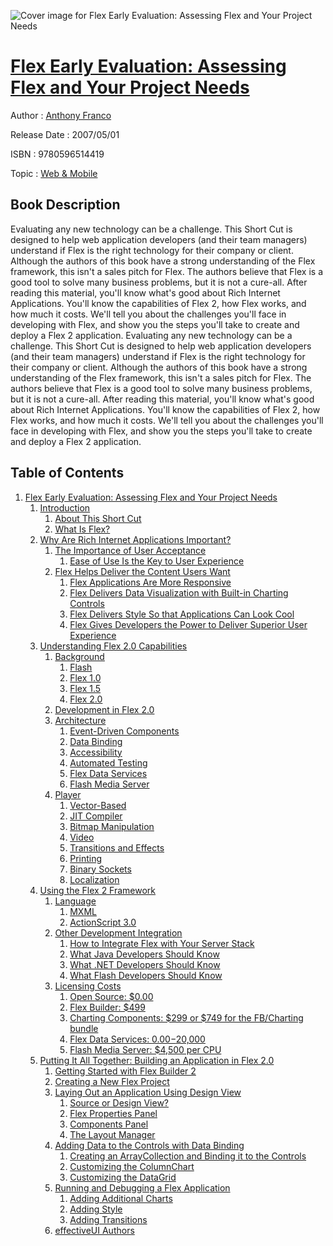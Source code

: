 ![Cover image for Flex Early Evaluation: Assessing Flex and Your Project Needs](https://imgdetail.ebookreading.net/cover/cover/web_mobile/EB9780596514419.jpg)

[Flex Early Evaluation: Assessing Flex and Your Project Needs](https://ebookreading.net/view/book/Flex+Early+Evaluation%3A+Assessing+Flex+and+Your+Project+Needs-EB9780596514419_1.html "Flex Early Evaluation: Assessing Flex and Your Project Needs")
====================================================================================================================

Author : [Anthony Franco](https://ebookreading.net/search/author/Anthony+Franco)

Release Date : 2007/05/01

ISBN : 9780596514419

Topic : [Web & Mobile](https://ebookreading.net/search/category/web-mobile)

Book Description
-----------------

 Evaluating any new technology can be a challenge. This Short Cut is designed to help web application developers (and their team managers) understand if Flex is the right technology for their company or client. Although the authors of this book have a strong understanding of the Flex framework, this isn't a sales pitch for Flex. The authors believe that Flex is a good tool to solve many business problems, but it is not a cure-all. 
After reading this material, you'll know what's good about Rich Internet Applications. You'll know the capabilities of Flex 2, how Flex works, and how much it costs. We'll tell you about the challenges you'll face in developing with Flex, and show you the steps you'll take to create and deploy a Flex 2 application.
               Evaluating any new technology can be a challenge. This Short Cut is designed to help web application developers (and their team managers) understand if Flex is the right technology for their company or client. Although the authors of this book have a strong understanding of the Flex framework, this isn't a sales pitch for Flex. The authors believe that Flex is a good tool to solve many business problems, but it is not a cure-all. 
After reading this material, you'll know what's good about Rich Internet Applications. You'll know the capabilities of Flex 2, how Flex works, and how much it costs. We'll tell you about the challenges you'll face in developing with Flex, and show you the steps you'll take to create and deploy a Flex 2 application.
              
Table of Contents
-----------------

1. [Flex Early Evaluation: Assessing Flex and Your Project Needs](https://ebookreading.net/view/book/Flex+Early+Evaluation%3A+Assessing+Flex+and+Your+Project+Needs-EB9780596514419_2.html)
    1. [Introduction](https://ebookreading.net/view/book/Flex+Early+Evaluation%3A+Assessing+Flex+and+Your+Project+Needs-EB9780596514419_2.html#introduction)
        1. [About This Short Cut](https://ebookreading.net/view/book/Flex+Early+Evaluation%3A+Assessing+Flex+and+Your+Project+Needs-EB9780596514419_2.html#about_this_short_cu)
        1. [What Is Flex?](https://ebookreading.net/view/book/Flex+Early+Evaluation%3A+Assessing+Flex+and+Your+Project+Needs-EB9780596514419_2.html#what_is_flex)
    1. [Why Are Rich Internet Applications Important?](https://ebookreading.net/view/book/Flex+Early+Evaluation%3A+Assessing+Flex+and+Your+Project+Needs-EB9780596514419_3.html)
        1. [The Importance of User Acceptance](https://ebookreading.net/view/book/Flex+Early+Evaluation%3A+Assessing+Flex+and+Your+Project+Needs-EB9780596514419_3.html#the_importance_of_u)
            1. [Ease of Use Is the Key to User Experience](https://ebookreading.net/view/book/Flex+Early+Evaluation%3A+Assessing+Flex+and+Your+Project+Needs-EB9780596514419_3.html#ease_of_use_is_the_)
        1. [Flex Helps Deliver the Content Users Want](https://ebookreading.net/view/book/Flex+Early+Evaluation%3A+Assessing+Flex+and+Your+Project+Needs-EB9780596514419_3.html#flex_helps_deliver_)
            1. [Flex Applications Are More Responsive](https://ebookreading.net/view/book/Flex+Early+Evaluation%3A+Assessing+Flex+and+Your+Project+Needs-EB9780596514419_3.html#flex_applications_a)
            1. [Flex Delivers Data Visualization with Built-in Charting Controls](https://ebookreading.net/view/book/Flex+Early+Evaluation%3A+Assessing+Flex+and+Your+Project+Needs-EB9780596514419_3.html#flex_delivers_data_)
            1. [Flex Delivers Style So that Applications Can Look Cool](https://ebookreading.net/view/book/Flex+Early+Evaluation%3A+Assessing+Flex+and+Your+Project+Needs-EB9780596514419_3.html#flex_delivers_style)
            1. [Flex Gives Developers the Power to Deliver Superior User Experience](https://ebookreading.net/view/book/Flex+Early+Evaluation%3A+Assessing+Flex+and+Your+Project+Needs-EB9780596514419_3.html#flex_gives_develope)
    1. [Understanding Flex 2.0 Capabilities](https://ebookreading.net/view/book/Flex+Early+Evaluation%3A+Assessing+Flex+and+Your+Project+Needs-EB9780596514419_4.html)
        1. [Background](https://ebookreading.net/view/book/Flex+Early+Evaluation%3A+Assessing+Flex+and+Your+Project+Needs-EB9780596514419_4.html#background)
            1. [Flash](https://ebookreading.net/view/book/Flex+Early+Evaluation%3A+Assessing+Flex+and+Your+Project+Needs-EB9780596514419_4.html#flash)
            1. [Flex 1.0](https://ebookreading.net/view/book/Flex+Early+Evaluation%3A+Assessing+Flex+and+Your+Project+Needs-EB9780596514419_4.html#flex_10)
            1. [Flex 1.5](https://ebookreading.net/view/book/Flex+Early+Evaluation%3A+Assessing+Flex+and+Your+Project+Needs-EB9780596514419_4.html#flex_15)
            1. [Flex 2.0](https://ebookreading.net/view/book/Flex+Early+Evaluation%3A+Assessing+Flex+and+Your+Project+Needs-EB9780596514419_4.html#flex_20)
        1. [Development in Flex 2.0](https://ebookreading.net/view/book/Flex+Early+Evaluation%3A+Assessing+Flex+and+Your+Project+Needs-EB9780596514419_4.html#development_in_flex)
        1. [Architecture](https://ebookreading.net/view/book/Flex+Early+Evaluation%3A+Assessing+Flex+and+Your+Project+Needs-EB9780596514419_4.html#architecture)
            1. [Event-Driven Components](https://ebookreading.net/view/book/Flex+Early+Evaluation%3A+Assessing+Flex+and+Your+Project+Needs-EB9780596514419_4.html#event_driven_compon)
            1. [Data Binding](https://ebookreading.net/view/book/Flex+Early+Evaluation%3A+Assessing+Flex+and+Your+Project+Needs-EB9780596514419_4.html#data_binding)
            1. [Accessibility](https://ebookreading.net/view/book/Flex+Early+Evaluation%3A+Assessing+Flex+and+Your+Project+Needs-EB9780596514419_4.html#accessibility)
            1. [Automated Testing](https://ebookreading.net/view/book/Flex+Early+Evaluation%3A+Assessing+Flex+and+Your+Project+Needs-EB9780596514419_4.html#automated_testing)
            1. [Flex Data Services](https://ebookreading.net/view/book/Flex+Early+Evaluation%3A+Assessing+Flex+and+Your+Project+Needs-EB9780596514419_4.html#flex_data_services)
            1. [Flash Media Server](https://ebookreading.net/view/book/Flex+Early+Evaluation%3A+Assessing+Flex+and+Your+Project+Needs-EB9780596514419_4.html#flash_media_server)
        1. [Player](https://ebookreading.net/view/book/Flex+Early+Evaluation%3A+Assessing+Flex+and+Your+Project+Needs-EB9780596514419_4.html#player)
            1. [Vector-Based](https://ebookreading.net/view/book/Flex+Early+Evaluation%3A+Assessing+Flex+and+Your+Project+Needs-EB9780596514419_4.html#vector_based)
            1. [JIT Compiler](https://ebookreading.net/view/book/Flex+Early+Evaluation%3A+Assessing+Flex+and+Your+Project+Needs-EB9780596514419_4.html#jit_compiler)
            1. [Bitmap Manipulation](https://ebookreading.net/view/book/Flex+Early+Evaluation%3A+Assessing+Flex+and+Your+Project+Needs-EB9780596514419_4.html#bitmap_manipulation)
            1. [Video](https://ebookreading.net/view/book/Flex+Early+Evaluation%3A+Assessing+Flex+and+Your+Project+Needs-EB9780596514419_4.html#video)
            1. [Transitions and Effects](https://ebookreading.net/view/book/Flex+Early+Evaluation%3A+Assessing+Flex+and+Your+Project+Needs-EB9780596514419_4.html#transitions_and_eff)
            1. [Printing](https://ebookreading.net/view/book/Flex+Early+Evaluation%3A+Assessing+Flex+and+Your+Project+Needs-EB9780596514419_4.html#printing)
            1. [Binary Sockets](https://ebookreading.net/view/book/Flex+Early+Evaluation%3A+Assessing+Flex+and+Your+Project+Needs-EB9780596514419_4.html#binary_sockets)
            1. [Localization](https://ebookreading.net/view/book/Flex+Early+Evaluation%3A+Assessing+Flex+and+Your+Project+Needs-EB9780596514419_4.html#localization)
    1. [Using the Flex 2 Framework](https://ebookreading.net/view/book/Flex+Early+Evaluation%3A+Assessing+Flex+and+Your+Project+Needs-EB9780596514419_5.html)
        1. [Language](https://ebookreading.net/view/book/Flex+Early+Evaluation%3A+Assessing+Flex+and+Your+Project+Needs-EB9780596514419_5.html#language)
            1. [MXML](https://ebookreading.net/view/book/Flex+Early+Evaluation%3A+Assessing+Flex+and+Your+Project+Needs-EB9780596514419_5.html#mxml)
            1. [ActionScript 3.0](https://ebookreading.net/view/book/Flex+Early+Evaluation%3A+Assessing+Flex+and+Your+Project+Needs-EB9780596514419_5.html#actionscript_30)
        1. [Other Development Integration](https://ebookreading.net/view/book/Flex+Early+Evaluation%3A+Assessing+Flex+and+Your+Project+Needs-EB9780596514419_5.html#other_development_i)
            1. [How to Integrate Flex with Your Server Stack](https://ebookreading.net/view/book/Flex+Early+Evaluation%3A+Assessing+Flex+and+Your+Project+Needs-EB9780596514419_5.html#how_to_integrate_fl)
            1. [What Java Developers Should Know](https://ebookreading.net/view/book/Flex+Early+Evaluation%3A+Assessing+Flex+and+Your+Project+Needs-EB9780596514419_5.html#what_java_developer)
            1. [What .NET Developers Should Know](https://ebookreading.net/view/book/Flex+Early+Evaluation%3A+Assessing+Flex+and+Your+Project+Needs-EB9780596514419_5.html#what_net_developers)
            1. [What Flash Developers Should Know](https://ebookreading.net/view/book/Flex+Early+Evaluation%3A+Assessing+Flex+and+Your+Project+Needs-EB9780596514419_5.html#what_flash_develope)
        1. [Licensing Costs](https://ebookreading.net/view/book/Flex+Early+Evaluation%3A+Assessing+Flex+and+Your+Project+Needs-EB9780596514419_5.html#licensing_costs)
            1. [Open Source: $0.00](https://ebookreading.net/view/book/Flex+Early+Evaluation%3A+Assessing+Flex+and+Your+Project+Needs-EB9780596514419_5.html#open_source_000)
            1. [Flex Builder: $499](https://ebookreading.net/view/book/Flex+Early+Evaluation%3A+Assessing+Flex+and+Your+Project+Needs-EB9780596514419_5.html#flex_builder_499)
            1. [Charting Components: $299 or $749 for the FB/Charting bundle](https://ebookreading.net/view/book/Flex+Early+Evaluation%3A+Assessing+Flex+and+Your+Project+Needs-EB9780596514419_5.html#charting_components)
            1. [Flex Data Services: $0.00-$20,000](https://ebookreading.net/view/book/Flex+Early+Evaluation%3A+Assessing+Flex+and+Your+Project+Needs-EB9780596514419_5.html#flex_data_services_)
            1. [Flash Media Server: $4,500 per CPU](https://ebookreading.net/view/book/Flex+Early+Evaluation%3A+Assessing+Flex+and+Your+Project+Needs-EB9780596514419_5.html#flash_media_server_)
    1. [Putting It All Together: Building an Application in Flex 2.0](https://ebookreading.net/view/book/Flex+Early+Evaluation%3A+Assessing+Flex+and+Your+Project+Needs-EB9780596514419_6.html)
        1. [Getting Started with Flex Builder 2](https://ebookreading.net/view/book/Flex+Early+Evaluation%3A+Assessing+Flex+and+Your+Project+Needs-EB9780596514419_6.html#getting_started_wit)
        1. [Creating a New Flex Project](https://ebookreading.net/view/book/Flex+Early+Evaluation%3A+Assessing+Flex+and+Your+Project+Needs-EB9780596514419_6.html#creating_a_new_flex)
        1. [Laying Out an Application Using Design View](https://ebookreading.net/view/book/Flex+Early+Evaluation%3A+Assessing+Flex+and+Your+Project+Needs-EB9780596514419_6.html#laying_out_an_appli)
            1. [Source or Design View?](https://ebookreading.net/view/book/Flex+Early+Evaluation%3A+Assessing+Flex+and+Your+Project+Needs-EB9780596514419_6.html#source_or_design_vi)
            1. [Flex Properties Panel](https://ebookreading.net/view/book/Flex+Early+Evaluation%3A+Assessing+Flex+and+Your+Project+Needs-EB9780596514419_6.html#flex_properties_pan)
            1. [Components Panel](https://ebookreading.net/view/book/Flex+Early+Evaluation%3A+Assessing+Flex+and+Your+Project+Needs-EB9780596514419_6.html#components_panel)
            1. [The Layout Manager](https://ebookreading.net/view/book/Flex+Early+Evaluation%3A+Assessing+Flex+and+Your+Project+Needs-EB9780596514419_6.html#the_layout_manager)
        1. [Adding Data to the Controls with Data Binding](https://ebookreading.net/view/book/Flex+Early+Evaluation%3A+Assessing+Flex+and+Your+Project+Needs-EB9780596514419_6.html#adding_data_to_the_)
            1. [Creating an ArrayCollection and Binding it to the Controls](https://ebookreading.net/view/book/Flex+Early+Evaluation%3A+Assessing+Flex+and+Your+Project+Needs-EB9780596514419_6.html#creating_an_arrayco)
            1. [Customizing the ColumnChart](https://ebookreading.net/view/book/Flex+Early+Evaluation%3A+Assessing+Flex+and+Your+Project+Needs-EB9780596514419_6.html#customizing_the_col)
            1. [Customizing the DataGrid](https://ebookreading.net/view/book/Flex+Early+Evaluation%3A+Assessing+Flex+and+Your+Project+Needs-EB9780596514419_6.html#customizing_the_dat)
        1. [Running and Debugging a Flex Application](https://ebookreading.net/view/book/Flex+Early+Evaluation%3A+Assessing+Flex+and+Your+Project+Needs-EB9780596514419_6.html#running_and_debuggi)
            1. [Adding Additional Charts](https://ebookreading.net/view/book/Flex+Early+Evaluation%3A+Assessing+Flex+and+Your+Project+Needs-EB9780596514419_6.html#adding_additional_c)
            1. [Adding Style](https://ebookreading.net/view/book/Flex+Early+Evaluation%3A+Assessing+Flex+and+Your+Project+Needs-EB9780596514419_6.html#adding_style)
            1. [Adding Transitions](https://ebookreading.net/view/book/Flex+Early+Evaluation%3A+Assessing+Flex+and+Your+Project+Needs-EB9780596514419_6.html#adding_transitions)
        1. [effectiveUI Authors](https://ebookreading.net/view/book/Flex+Early+Evaluation%3A+Assessing+Flex+and+Your+Project+Needs-EB9780596514419_6.html#effectiveui_authors)
